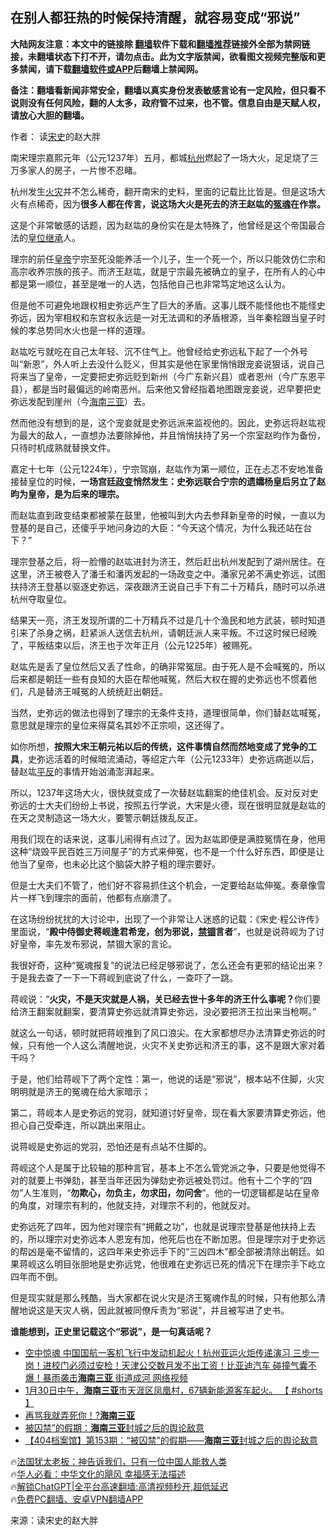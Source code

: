  <!-- 面包屑导航 --> <h2>在别人都狂热的时候保持清醒，就容易变成“邪说”</h2> <p class="notice"><b>大陆网友注意：本文中的链接除 <a href="https://github.com/bannedbook/fanqiang" >翻墙</a>软件下载和<a href="https://github.com/killgcd/justmysocks/blob/master/README.md">翻墙推荐</a>链接外全部为禁网链接，未翻墙状态下打不开，请勿点击。此为文字版禁闻，欲看图文视频完整版和更多禁闻，请下载<a href="https://github.com/bannedbook/fanqiang">翻墙软件或APP</a>后翻墙上禁闻网。</p><p>备注：翻墙看新闻非常安全，翻墙以真实身份发表敏感言论有一定风险，但只看不说则没有任何风险，翻的人太多，政府管不过来，也不管。信息自由是天赋人权，请放心大胆的翻墙。</b></p>  <div class="entry"> <p>作者： 读<a href="https://www.bannedbook.org/bnews/tag/%E5%AE%8B%E5%8F%B2/" class="st_tag internal_tag" rel="tag" title="标签 宋史 下的日志">宋史</a>的赵大胖</p> <p>南宋理宗嘉熙元年（公元1237年）五月，都城<a href="https://www.bannedbook.org/bnews/tag/%e6%9d%ad%e5%b7%9e/" class="st_tag internal_tag" rel="tag" title="标签 杭州 下的日志">杭州</a>燃起了一场大火，足足烧了三万多家人的房子，一片惨不忍睹。</p> <p>杭州发生<a href="https://www.bannedbook.org/bnews/tag/%e7%81%ab%e7%81%be/" class="st_tag internal_tag" rel="tag" title="标签 火灾 下的日志">火灾</a>并不怎么稀奇，翻开南宋的史料，里面的记载比比皆是。但是这场大火有点稀奇，因为<strong>很多人都在传言，说这场大火是死去的济王赵竑的<a href="https://www.bannedbook.org/bnews/tag/%e5%86%a4%e9%ad%82/" class="st_tag internal_tag" rel="tag" title="标签 冤魂 下的日志">冤魂</a>在作祟。</strong></p> <p>这是个非常敏感的话题，因为赵竑的身份实在是太特殊了，他曾经是这个帝国最合法的<a href="https://www.bannedbook.org/bnews/tag/%E7%9A%87%E4%BD%8D%E7%BB%A7%E6%89%BF/" class="st_tag internal_tag" rel="tag" title="标签 皇位继承 下的日志">皇位继承</a>人。</p> <p>理宗的前任<a href="https://www.bannedbook.org/bnews/tag/%e7%9a%87%e5%b8%9d/" class="st_tag internal_tag" rel="tag" title="标签 皇帝 下的日志">皇帝</a>宁宗至死没能养活一个儿子，生一个死一个，所以只能效仿仁宗和高宗收养宗族的孩子。而济王赵竑，就是宁宗最先被确立的皇子，在所有人的心中都是第一顺位，甚至是唯一的人选，包括他自己也非常笃定地这么认为。</p> <p>但是他不可避免地跟权相史弥远产生了巨大的矛盾。这事儿既不能怪他也不能怪史弥远，因为宰相权和东宫权永远是一对无法调和的矛盾根源，当年秦桧跟当皇子时候的孝总势同水火也是一样的道理。</p> <p>赵竑吃亏就吃在自己太年轻、沉不住气上。他曾经给史弥远私下起了一个外号叫“新恩”，外人听上去没什么贬义，但其实是他在家里悄悄跟宠妾说狠话，说自己将来当了皇帝，一定要把史弥远贬到新州（今广东新兴县）或者恩州（今广东恩平县），都是当时最偏远的岭南恶州。后来他又曾经指着地图跟宠妾说，迟早要把史弥远发配到崖州（今<a href="https://www.bannedbook.org/bnews/tag/%E6%B5%B7%E5%8D%97%E4%B8%89%E4%BA%9A/" class="st_tag internal_tag" rel="tag" title="标签 海南三亚 下的日志">海南三亚</a>）去。</p> <p>然而他没有想到的是，这个宠妾就是史弥远派来监视他的。因此，史弥远将赵竑视为最大的敌人，一直想办法要除掉他，并且悄悄扶持了另一个宗室赵昀作为备份，只待时机成熟就替换文件。</p> <p>嘉定十七年（公元1224年），宁宗驾崩，赵竑作为第一顺位，正在忐忑不安地准备接替皇位的时候，<strong>一场宫廷<a href="https://www.bannedbook.org/bnews/tag/%e6%94%bf%e5%8f%98/" class="st_tag internal_tag" rel="tag" title="标签 政变 下的日志">政变</a>悄然发生：史弥远联合宁宗的遗孀杨皇后另立了赵昀为皇帝，是为后来的理宗。</strong></p> <p>而赵竑直到政变结束都被蒙在鼓里，他被叫到大内去参拜新皇帝的时候，一直以为登基的是自己，还傻乎乎地问身边的大臣：“今天这个情况，为什么我还站在台下？”</p> <p>理宗登基之后，将一脸懵的赵竑进封为济王，然后赶出杭州发配到了湖州居住。在这里，济王被卷入了潘壬和潘丙发起的一场政变之中。潘家兄弟不满史弥远，试图扶持济王登基以驱逐史弥远，深夜跟济王说自己手下有二十万精兵，随时可以杀进杭州夺取皇位。</p> <p>结果天一亮，济王发现所谓的二十万精兵不过是几十个渔民和地方武装，顿时知道引来了杀身之祸，赶紧派人送信去杭州，请朝廷派人来平叛。不过这时候已经晚了，平叛结束以后，济王也于次年正月（公元1225年）被赐死。</p> <p>赵竑先是丢了皇位然后又丢了性命，的确非常冤屈。由于死人是不会喊冤的，所以后来都是朝廷一些有良知的大臣在帮他喊冤，然后大权在握的史弥远也不惯着他们，凡是替济王喊冤的人统统赶出朝廷。</p> <p>当然，史弥远的做法也得到了理宗的无条件支持，道理很简单，你们替赵竑喊冤，意思就是理宗的皇位来得莫名其妙不正宗呗，这还得了。</p>  <p>如你所想，<strong>按照大宋王朝元祐以后的传统，这件事情自然而然地变成了党争的工具</strong>，史弥远活着的时候暗流涌动，等绍定六年（公元1233年）史弥远病逝以后，替赵竑<span class='wp_keywordlink'><a href="https://www.bannedbook.org/forum11/topic332.html" title="禁片：平反的把戏" target="_blank">平反</a></span>的事情开始汹涌澎湃起来。</p> <p>所以，1237年这场大火，很快就变成了一次替赵竑翻案的绝佳机会。反对反对史弥远的士大夫们纷纷上书说，按照五行学说，大宋是火德，现在很明显就是赵竑的在天之灵制造这一场大火，要警示朝廷拨乱反正。</p> <p>用我们现在的话来说，这事儿闹得有点过了。因为赵竑即便是满腔冤情在身，他用这种“烧毁平民百姓三万间屋子”的方式来伸冤，也不是一个什么好东西，即便是让他当了皇帝，也未必比这个脑袋大脖子粗的理宗要好。</p> <p>但是士大夫们不管了，他们好不容易抓住这个机会，一定要给赵竑伸冤。奏章像雪片一样飞到理宗的面前，他都有点崩溃了。</p> <p>在这场纷纷扰扰的大讨论中，出现了一个非常让人迷惑的记载：《宋史·程公许传》里面说，“<strong>殿中侍御史蒋岘逢君希宠，创为邪说，<a href="https://www.bannedbook.org/bnews/tag/%E7%A6%81%E9%94%A2/" class="st_tag internal_tag" rel="tag" title="标签 禁锢 下的日志">禁锢</a>言者</strong>”，也就是说蒋岘为了讨好皇帝，率先发布邪说，禁锢大家的言论。</p> <p>我很好奇，这种“冤魂报复”的说法已经足够邪说了，怎么还会有更邪的结论出来？于是我去查了一下一下蒋岘到底说了什么，一查吓了一跳。</p> <p>蒋岘说：“<strong>火灾，不是天灾就是人祸，关已经去世十多年的济王什么事呢？</strong>你们要给济王翻案就翻案，要清算史弥远就清算史弥远，没必要把济王拉出来当枪啊。”</p>  <p>就这么一句话，顿时就把蒋岘推到了风口浪尖。在大家都想尽办法清算史弥远的时候，只有他一个人这么清醒地说，火灾不关史弥远和济王的事，这不是跟大家对着干吗？</p> <p>于是，他们给蒋岘下了两个定性：第一，他说的话是“邪说”，根本站不住脚，火灾明明就是济王的冤魂在给大家暗示；</p> <p>第二，蒋岘本人是史弥远的党羽，就知道讨好皇帝，现在看大家要清算史弥远，他担心自己受牵连，所以跳出来阻止。</p> <p>说蒋岘是史弥远的党羽，恐怕还是有点站不住脚的。</p> <p>蒋岘这个人是属于比较轴的那种言官，基本上不怎么管党派之争，只要是他觉得不对的就要上书弹劾，甚至当年还因为弹劾史弥远被处罚过。他有十二个字的“四勿”人生准则，“<strong>勿欺心，勿负主，勿求田，勿问舍</strong>”。他的一切逻辑都是站在皇帝的角度，对理宗有利的，他就支持，对理宗不利的，他就反对。</p> <p>史弥远死了四年，因为他对理宗有“拥戴之功”，也就是说理宗登基是他扶持上去的，所以理宗对史弥远本人恩宠有加，他死后也在不断加恩。但是理宗对于史弥远的帮凶是毫不留情的，这四年来史弥远手下的“三凶四木”都全部被清除出朝廷。如果蒋岘这么明目张胆地是史弥远党，他很难在史弥远已死的情况下在理宗手下屹立四年而不倒。</p> <p>但是现实就是那么残酷，当大家都在说火灾是济王冤魂作乱的时候，只有他那么清醒地说这是天灾人祸，因此就被同僚斥责为“邪说”，并且被写进了史书。</p>  <p><strong>谁能想到，正史里记载这个“邪说”，是一句真话呢？</strong></p> <!--<div id="taboola-mid-1"></div>--><ul class='op-related-articles' title='相关阅读'> <li><a href='https://www.bannedbook.org/bnews/bannedvideo/20230911/1932064.html' target='_blank'>空中惊魂 中国国航一客机飞行中发动机起火！杭州亚运火炬传递演习  三步一岗！进校门必须过安检！天津公交数月发不出工资！比亚迪汽车 碰撞气囊不爆！暴雨袭击<b>海南三亚</b> 街道成河 网络视频</a></li> <li><a href='https://www.bannedbook.org/bnews/bannedvideo/20230201/1842831.html' target='_blank'>1月30日中午，<b>海南三亚</b>市天涯区凤凰村，67辆新能源客车起火。 【 #shorts 】</a></li> <li><a href='https://www.bannedbook.org/bnews/sohnews/20221114/1810807.html' target='_blank'>再骂我就弄死你！?<b>海南三亚</b></a></li> <li><a href='https://www.bannedbook.org/bnews/cbnews/20220815/1771726.html' target='_blank'>被囚禁”的假期：<b>海南三亚</b>封城之后的舆论敌意</a></li> <li><a href='https://www.bannedbook.org/bnews/baitai/20220814/1771247.html' target='_blank'>【404档案馆】第153期：“被囚禁”的假期——<b>海南三亚</b>封城之后的舆论敌意</a></li> </ul> <p class="texttj"> 🔥<a href="https://www.bannedbook.org/bnews/ssgc/20230219/1850782.html" target="_blank">法国犹太老板：神告诉我们，只有一位中国人能救人类</a><br/> 🔥<a href="https://www.bannedbook.org/bnews/comments/20220220/1694796.html" target="_blank">华人必看：中华文化的飓风 幸福感无法描述</a><br/> 🔥<a href="https://github.com/bannedbook/fanqiang/wiki/V2ray%E6%9C%BA%E5%9C%BA" target="_blank">解锁ChatGPT|全平台高速翻墙:高清视频秒开,超低延迟</a><br/> 🔥<a href="https://github.com/bannedbook/fanqiang/wiki/%E7%A6%81%E9%97%BB%E7%BD%91%E5%AE%89%E5%8D%93%E7%BF%BB%E5%A2%99%E6%96%B0%E9%97%BBAPP" target="_blank">免费PC翻墙、安卓VPN翻墙APP</a><br/> </p><p class="src-info">来源：读宋史的赵大胖 </p><a name='sharetosocial'></a> <div style="margin-bottom:5px;padding-bottom:5px;clear:both"> <div id="archive-pix-1" class="banner-ads"> <!-- AuctionX Display platform tag START --> <div id="27602x728x90x621x_ADSLOT1" clicktrack="%%CLICK_URL_ESC%%"></div>  <!-- AuctionX Display platform tag END --> </div> <div id="archive-pix-2" class="banner-ads"> <!-- AuctionX Display platform tag START --> <div id="27556x300x250x621x_ADSLOT1" clicktrack="%%CLICK_URL_ESC%%" style="margin:0 auto;text-align:center"></div>  <!-- AuctionX Display platform tag END --> </div> </div>  <div id="archive-pix-1" class="banner-ads"> <!-- AuctionX Display platform tag START --> <div id="27603x728x90x621x_ADSLOT1" clicktrack="%%CLICK_URL_ESC%%"></div>  <!-- AuctionX Display platform tag END --> </div> </div><!--END ENTRY--> 